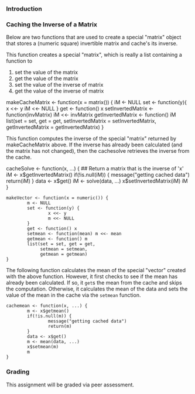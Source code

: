 ### Introduction


### Caching the Inverse of a Matrix


Below are two functions that are used to create a special "matrix" object 
that stores a (numeric square) invertible matrix and cache's its inverse.

This function creates a special "matrix", which is really a list containing a function to
 1. set the value of the matrix
 2. get the value of the matrix
 3. set the value of the inverse of matrix
 4. get the value of the inverse of matrix

<!-- -->
makeCacheMatrix <- function(x = matrix()) {
    iM <- NULL
	set <- function(y){
	    x <<- y
		iM <<- NULL
	}
	get <- function() x
	setInvertedMatrix <- function(invMatrix) iM <<- invMatrix
	getInvertedMatrix <- function() iM
	list(set = set, get = get,
	     setInvertedMatrix = setInvertedMatrix,
		 getInvertedMatrix = getInvertedMatrix)
}


This function computes the inverse of the special "matrix" returned by makeCacheMatrix above. 
If the inverse has already been calculated (and the matrix has not changed), 
then the cachesolve retrieves the inverse from the cache.

cacheSolve <- function(x, ...) {
        ## Return a matrix that is the inverse of 'x'
		iM <- x$getInvertedMatrix()
        if(!is.null(iM)) {
                message("getting cached data")
                return(iM)
        }
        data <- x$get()
        iM <- solve(data, ...)
        x$setInvertedMatrix(iM)
        iM
}


<!-- -->

    makeVector <- function(x = numeric()) {
            m <- NULL
            set <- function(y) {
                    x <<- y
                    m <<- NULL
            }
            get <- function() x
            setmean <- function(mean) m <<- mean
            getmean <- function() m
            list(set = set, get = get,
                 setmean = setmean,
                 getmean = getmean)
    }

The following function calculates the mean of the special "vector"
created with the above function. However, it first checks to see if the
mean has already been calculated. If so, it `get`s the mean from the
cache and skips the computation. Otherwise, it calculates the mean of
the data and sets the value of the mean in the cache via the `setmean`
function.

    cachemean <- function(x, ...) {
            m <- x$getmean()
            if(!is.null(m)) {
                    message("getting cached data")
                    return(m)
            }
            data <- x$get()
            m <- mean(data, ...)
            x$setmean(m)
            m
    }




### Grading

This assignment will be graded via peer assessment.
